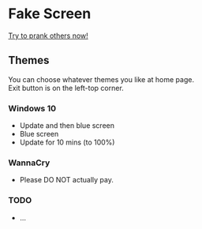 # Fake Screen

[Try to prank others now!](https://sh1zuku.csie.io/fake-screen)

## Themes

You can choose whatever themes you like at home page.  
Exit button is on the left-top corner.

### Windows 10

- Update and then blue screen
- Blue screen
- Update for 10 mins (to 100%)

### WannaCry

- Please DO NOT actually pay.

### TODO

- ...
